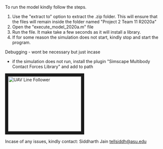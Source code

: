 To run the model kindly follow the steps.

1. Use the "extract to" option to extract the .zip folder. This will ensure that the files will remain inside the folder named "Project 2 Team 11 R2020a"
2. Open the "execute_model_2020a.m" file
3. Run the file. It make take a few seconds as it will install a library.
4. If for some reason the simulation does not start, kindly stop and start the program.

Debugging - wont be necessary but just incase
- if the simulation does not run, install the plugin "Simscape Multibody Contact Forces Library" and add to path

<a href="http://www.youtube.com/watch?feature=player_embedded&v=P9DKjQvbcVY
" target="_blank"><img src="http://img.youtube.com/vi/P9DKjQvbcVY/0.jpg" 
alt="UAV Line Follower" width="240" height="180" border="10" /></a>

Incase of any issues, kindly contact:
Siddharth Jain tellsiddh@asu.edu
